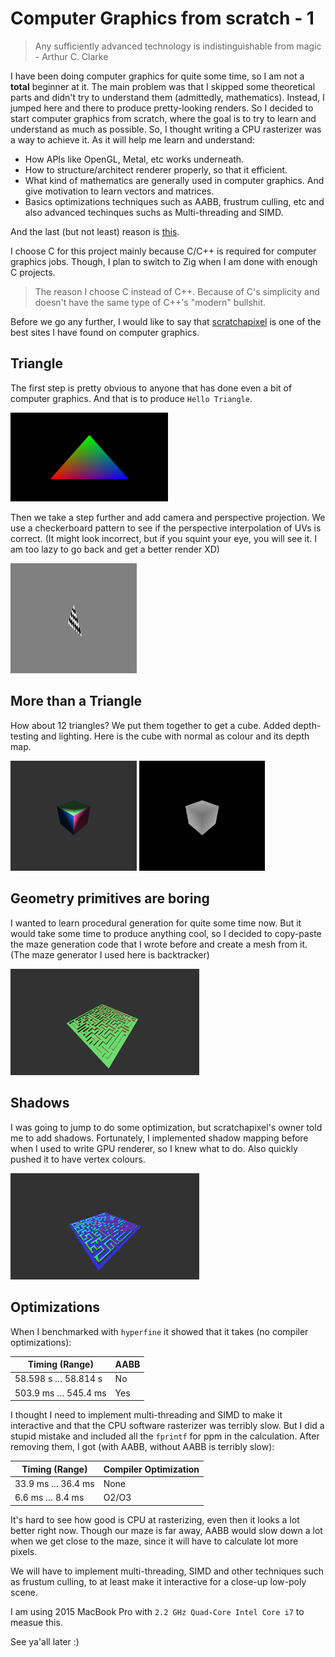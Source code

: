 # Computer Graphics from scratch - 1

> Any sufficiently advanced technology is indistinguishable from magic - Arthur C. Clarke

I have been doing computer graphics for quite some time, so I am not a **total** beginner at it. The main problem was that I skipped some theoretical parts and didn't try to understand them (admittedly, mathematics). Instead, I jumped here and there to produce pretty-looking renders. So I decided to start computer graphics from scratch, where the goal is to try to learn and understand as much as possible. So, I thought writing a CPU rasterizer was a way to achieve it. As it will help me learn and understand: 

- How APIs like OpenGL, Metal, etc works underneath.
- How to structure/architect renderer properly, so that it efficient.
- What kind of mathematics are generally used in computer graphics. And give motivation to learn vectors and matrices.
- Basics optimizations techniques such as AABB, frustrum culling, etc and also advanced techinques suchs as Multi-threading and SIMD.

And the last (but not least) reason is [this](https://justforfunnoreally.dev).

I choose C for this project mainly because C/C++ is required for computer graphics jobs. Though, I plan to switch to Zig when I am done with enough C projects.

> The reason I choose C instead of C++. Because of C's simplicity and doesn't have the same type of C++'s "modern" bullshit.

Before we go any further, I would like to say that [scratchapixel](https://www.scratchapixel.com) is one of the best sites I have found on computer graphics.

## Triangle
The first step is pretty obvious to anyone that has done even a bit of computer graphics. And that is to produce `Hello Triangle`.
<img>

<img src="../assets/cg_from_scratch_1.png" width="50%">

Then we take a step further and add camera and perspective projection. We use a checkerboard pattern to see if the perspective interpolation of UVs is correct. (It might look incorrect, but if you squint your eye, you will see it. I am too lazy to go back and get a better render XD)

<img src="../assets/cg_from_scratch_2.png" width="40%">

## More than a Triangle
How about 12 triangles? We put them together to get a cube. Added depth-testing and lighting. Here is the cube with normal as colour and its depth map.

<div display: flex>
<img src="../assets/cg_from_scratch_3.png" width="40%">
<img src="../assets/cg_from_scratch_3_depth.png" width="40%">
</div>

## Geometry primitives are boring
I wanted to learn procedural generation for quite some time now. But it would take some time to produce anything cool, so I decided to copy-paste the maze generation code that I wrote before and create a mesh from it. (The maze generator I used here is backtracker)

<img src="../assets/cg_from_scratch_4.png" width="60%">

## Shadows
I was going to jump to do some optimization, but scratchapixel's owner told me to add shadows. Fortunately, I implemented shadow mapping before when I used to write GPU renderer, so I knew what to do. Also quickly pushed it to have vertex colours.

<img src="../assets/cg_from_scratch_5.png" width="60%">

## Optimizations
When I benchmarked with `hyperfine` it showed that it takes (no compiler optimizations):

| Timing (Range)      | AABB |
| ------------------- | ---- |
| 58.598 s … 58.814 s | No   |
| 503.9 ms … 545.4 ms | Yes  |

I thought I need to implement multi-threading and SIMD to make it interactive and that the CPU software rasterizer was terribly slow. But I did a stupid mistake and included all the `fprintf` for ppm in the calculation. After removing them, I got (with AABB, without AABB is terribly slow):

| Timing (Range)      | Compiler Optimization |
| ------------------- | --------------------- |
| 33.9 ms ... 36.4 ms | None                  |
| 6.6 ms …   8.4 ms   | O2/O3                 |

It's hard to see how good is CPU at rasterizing, even then it looks a lot better right now. Though our maze is far away, AABB would slow down a lot when we get close to the maze, since it will have to calculate lot more pixels.

We will have to implement multi-threading, SIMD  and other techniques such as frustum culling, to at least make it interactive for a close-up low-poly scene.

I am using 2015 MacBook Pro with `2.2 GHz Quad-Core Intel Core i7` to measue this.

See ya'all later :)